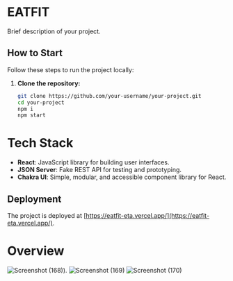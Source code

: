 # EATFIT

Brief description of your project.

## How to Start

Follow these steps to run the project locally:

1. **Clone the repository:**

   ```bash
   git clone https://github.com/your-username/your-project.git
   cd your-project
   npm i
   npm start
# Tech Stack

- **React**: JavaScript library for building user interfaces.
- **JSON Server**: Fake REST API for testing and prototyping.
- **Chakra UI**: Simple, modular, and accessible component library for React.
## Deployment
The project is deployed at [https://eatfit-eta.vercel.app/](https://eatfit-eta.vercel.app/).

# Overview
![Screenshot (168)](https://github.com/animesh-0041/eatfit-assignment/assets/115461423/2478fd20-4b99-4558-9e57-babd88e5712f)).
![Screenshot (169)](https://github.com/animesh-0041/eatfit-assignment/assets/115461423/349b2042-624f-4476-aa13-4d940c25669a)
![Screenshot (170)](https://github.com/animesh-0041/eatfit-assignment/assets/115461423/a0dee164-d1bf-4245-a882-ba3c43cc24fb)

